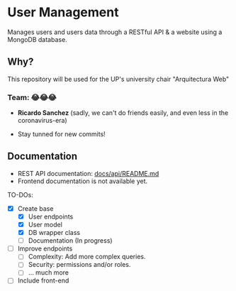 # User Management

Manages users and users data through a RESTful API & a website using a MongoDB database.


## Why?
This repository will be used for the UP's university chair "Arquitectura Web"
### Team: :joy::joy::joy:
  - __Ricardo Sanchez__ (sadly, we can't do friends easily, and even less in the coronavirus-era)

* Stay tunned for new commits!

## Documentation
- REST API documentation: [docs/api/README.md](docs/api/README.md)
- Frontend documentation is not available yet.

TO-DOs:
- [x] Create base  
  - [x] User endpoints
  - [x] User model
  - [x] DB wrapper class
  - [ ] Documentation (In progress)
- [ ] Improve endpoints
    - [ ] Complexity: Add more complex queries.
    - [ ] Security: permissions and/or roles.
    - [ ] ... much more
- [ ] Include front-end 
